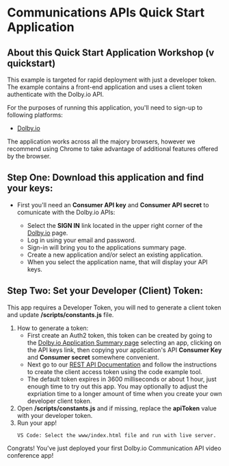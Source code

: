 # Communications APIs Quick Start Application

## About this Quick Start Application Workshop (v quickstart)
 
This example is targeted for rapid deployment with just a developer token. The example contains a front-end application and uses a client token authenticate with the Dolby.io API. 

For the purposes of running this application, you'll need to sign-up to following platforms:
- [Dolby.io](https://dolby.io/signup)

The application works across all the majory browsers, however we recommend using Chrome to take advantage of additional features offered by the browser. 


##  Step One: Download this application and find your keys:

 - First you'll need an **Consumer API key** and **Consumer API secret** to comunicate with the Dolby.io APIs:
  
	- Select the  **SIGN IN**  link located in the upper right corner of the [Dolby.io](https://dolby.io) page. 
     - Log in using your email and password.
     - Sign-in will bring you to the applications summary page.
     - Create a new application and/or select an existing application.
     - When you select the application name, that will display your API keys. 
  
## Step Two: Set your Developer (Client) Token:
This app requires a Developer Token, you will ned to generate a client token and update **/scripts/constants.js** file.
  1. How to generate a token:  
     - First create an Auth2 token, this token can be created by going to the [Dolby.io Application Summary page](https://dashboard.dolby.io) selecting an app, clicking on the API keys link, then copying your application's API **Consumer Key** and **Consumer secret** somewhere convenient.  
     - Next go to our [REST API Documentation](https://docs.dolby.io/communications-apis/reference/get-client-access-token) and follow the instructions to create the client access token using the code example tool. 
     - The default token expires in 3600 milliseconds or about 1 hour, just enough time to try out this app.  You may optionally to adjust the expriation time to a longer amount of time when you create your own developer client token.
  2. Open **/scripts/constants.js** and if missing, replace the **apiToken** value with your developer token.
  3. Run your app! 
      ```
      VS Code: Select the www/index.html file and run with live server.
      ```
  Congrats! You've just deployed your first Dolby.io Communication API video conference app!